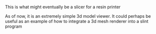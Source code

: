 This is what might eventually be a slicer for a resin printer

As of now, it is an extremely simple 3d model viewer. It could perhaps be useful as an example of how to integrate a 3d mesh renderer into a slint program